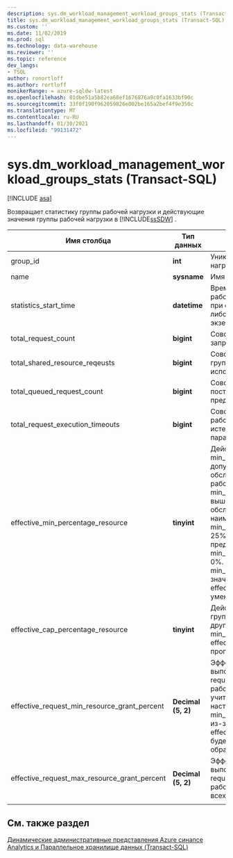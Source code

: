 ```yaml
---
description: sys.dm_workload_management_workload_groups_stats (Transact-SQL)
title: sys.dm_workload_management_workload_groups_stats (Transact-SQL) | Документация Майкрософт
ms.custom: ''
ms.date: 11/02/2019
ms.prod: sql
ms.technology: data-warehouse
ms.reviewer: ''
ms.topic: reference
dev_langs:
- TSQL
author: ronortloff
ms.author: rortloff
monikerRange: = azure-sqldw-latest
ms.openlocfilehash: 01dbe51a5b82ea68ef1676876a9c0fa1633bf90c
ms.sourcegitcommit: 33f0f190f962059826e002be165a2bef4f9e350c
ms.translationtype: MT
ms.contentlocale: ru-RU
ms.lasthandoff: 01/30/2021
ms.locfileid: "99131472"
---
```

# <a name="sysdm_workload_management_workload_groups_stats-transact-sql"></a>sys.dm_workload_management_workload_groups_stats (Transact-SQL)
[!INCLUDE [asa](../../includes/applies-to-version/asa.md)]

Возвращает статистику группы рабочей нагрузки и действующие значения группы рабочей нагрузки в [!INCLUDE[ssSDW](../../includes/sssdw-md.md)] .  
  
|Имя столбца|Тип данных|Description|Диапазон|  
|-----------------|---------------|-----------------|-----------|  
|group_id|**int**|Уникальный идентификатор группы рабочей нагрузки.||
|name|**sysname**|Имя группы рабочей нагрузки.||
|statistics_start_time|**datetime**|Время начала сбора статистики для группы рабочей нагрузки.  Значение задается либо при создании группы рабочей нагрузки, либо при приостановке или изменении экземпляра.||
|total_request_count|**bigint**|Совокупное количество выполненных запросов в группе рабочей нагрузки.||
|total_shared_resource_reqeusts|**bigint**|Совокупное число завершенных запросов в группе рабочей нагрузки, которые использовали ресурсы из общего пула.||
|total_queued_request_count|**bigint**|Совокупное количество запросов, поставленных в очередь после достижения предела max_concurrency.||
|total_request_execution_timeouts|**bigint**|Совокупное количество запросов в группе рабочей нагрузки, время ожидания которых истекло до завершения на основе параметра query_execution_timeout_sec.||
|effective_min_percentage_resource|**tinyint**|Действующий параметр min_percentage_resource, который допускает использование уровня обслуживания и параметров группы рабочей нагрузки. Эффективный min_percentage_resource можно изменить выше на более низких уровнях обслуживания.  Например, в DW100c наименьшее допустимое min_percentage_resource имеет значение 25%.  Если значение не может быть предоставлено на уровне службы, min_percentage_resource корректируется на 0%.  Например, если для параметра min_percentage_resource установить значение 10% в DW6000c, будет effective_min_percentage_resource 0% при уменьшении масштаба до DW100c.||
|effective_cap_percentage_resource|**tinyint**|Действующий cap_percentage_resource для группы рабочей нагрузки.  Если имеются другие группы рабочей нагрузки с min_percentage_resource > 0, effective_cap_percentage_resource меньше пропорционально.||
|effective_request_min_resource_grant_percent|**Decimal (5, 2)**|Эффективное значение времени выполнения для request_min_resource_grant_percent группы рабочей нагрузки. Эффективное значение, учитывая уровень обслуживания и настройки группы рабочей нагрузки.  Если min_percentage_resource корректируется из-за уровня обслуживания, effective_request_min_resource_grant_percent будет скорректирован соответствующим образом.||
|effective_request_max_resource_grant_percent|**Decimal (5, 2)**|Эффективное значение времени выполнения для request_max_resource_grant_percent группы рабочей нагрузки, учитывая конфигурацию всех групп рабочей нагрузки.||
|||||

## <a name="see-also"></a>См. также раздел

 [Динамические административные представления Azure синапсе Analytics и Параллельное хранилище данных &#40;Transact-SQL&#41;](../../relational-databases/system-dynamic-management-views/sql-and-parallel-data-warehouse-dynamic-management-views.md)  
